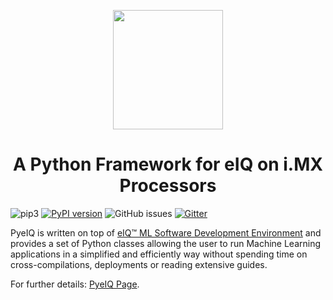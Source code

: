 <p align="center">
  <img src="https://raw.githubusercontent.com/diegohdorta/models/master/media/pyeiq.png" height="191" width="176">
</p>

<h1 align="center">
<b>A Python Framework for eIQ on i.MX Processors</b>
</h1>

![pip3][eiqpackage]
[![PyPI version](https://badge.fury.io/py/eiq.svg)](https://badge.fury.io/py/eiq)
![GitHub issues][license]
[![Gitter][gitter-image]][gitter-url]

PyeIQ is written on top of [eIQ™ ML Software Development Environment][eiq] and
provides a set of Python classes allowing the user to run Machine Learning
applications in a simplified and efficiently way without spending time on
cross-compilations, deployments or reading extensive guides.

For further details: [PyeIQ Page][page].

[page]: https://pyeiq.dev/
[eiq]: https://www.nxp.com/design/software/development-software/eiq-ml-development-environment:EIQ
[eiqpackage]: https://img.shields.io/badge/pip3%20install-eiq-green
[pypirepo]: https://pypi.org/project/eiq/#description
[pypicaf]: https://source.codeaurora.org/external/imxsupport/pyeiq/
[license]: https://img.shields.io/badge/License-BSD%203--Clause-blue
[gitter-url]: https://gitter.im/pyeiq-imx/community?utm_source=badge&utm_medium=badge&utm_campaign=pr-badge
[gitter-image]: https://badges.gitter.im/pyeiq-imx/community.svg

